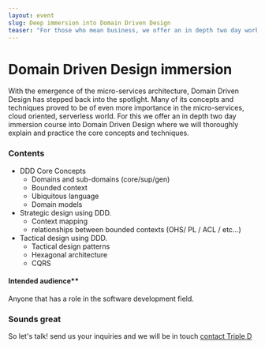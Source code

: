 ```yaml
---
layout: event
slug: Deep immersion into Domain Driven Design 
teaser: "For those who mean business, we offer an in depth two day workshop on Domain Driven Design where we cover all the basics in depth."
---
```


# Domain Driven Design immersion  

With the emergence of the micro-services architecture, Domain Driven Design has stepped back into the spotlight. Many of its concepts and techniques proved to be of even more importance in the micro-services, cloud oriented, serverless world. For this we offer an in depth two day immersion course into Domain Driven Design where we will thoroughly explain and practice
the core concepts and techniques. 

### Contents

+ DDD Core Concepts
    + Domains and sub-domains (core/sup/gen)
    + Bounded context
    + Ubiquitous language
    + Domain models
+ Strategic design using DDD.
    + Context mapping
    + relationships between bounded contexts (OHS/ PL / ACL / etc...)
+ Tactical design using DDD.
    + Tactical design patterns         
    + Hexagonal architecture
    + CQRS


#### Intended audience**

Anyone that has a role in the software development field.

### Sounds great

So let's talk! send us your inquiries and we will be in touch 
[contact Triple D](/contact/)

